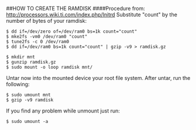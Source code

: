 ##HOW TO CREATE THE RAMDISK
####Procedure from: http://processors.wiki.ti.com/index.php/Initrd
Substitute "count" by the number of bytes of your ramdisk:

~~~~~~
$ dd if=/dev/zero of=/dev/ram0 bs=1k count="count"
$ mke2fs -vm0 /dev/ram0 "count"
$ tune2fs -c 0 /dev/ram0
$ dd if=/dev/ram0 bs=1k count="count" | gzip -v9 > ramdisk.gz
~~~~~~
~~~~~~
$ mkdir mnt
$ gunzip ramdisk.gz
$ sudo mount -o loop ramdisk mnt/
~~~~~~
Untar now into the mounted device your root file system.
After untar, run the following:
~~~~~~
$ sudo umount mnt
$ gzip -v9 ramdisk
~~~~~~
If you find any problem while unmount just run:
~~~~~~
$ sudo umount -a
~~~~~~
